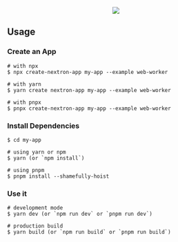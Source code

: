 <p align="center"><img src="https://i.imgur.com/mq6qMPk.png"></p>

## Usage

### Create an App

```
# with npx
$ npx create-nextron-app my-app --example web-worker

# with yarn
$ yarn create nextron-app my-app --example web-worker

# with pnpx
$ pnpx create-nextron-app my-app --example web-worker
```

### Install Dependencies

```
$ cd my-app

# using yarn or npm
$ yarn (or `npm install`)

# using pnpm
$ pnpm install --shamefully-hoist
```

### Use it

```
# development mode
$ yarn dev (or `npm run dev` or `pnpm run dev`)

# production build
$ yarn build (or `npm run build` or `pnpm run build`)
```
